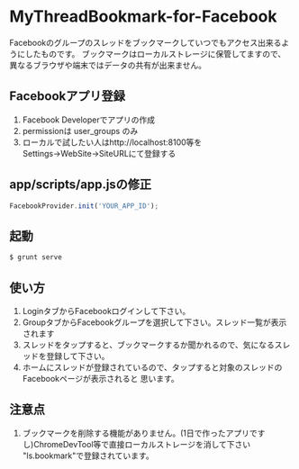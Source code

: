 MyThreadBookmark-for-Facebook
=============================

Facebookのグループのスレッドをブックマークしていつでもアクセス出来るようにしたものです。
ブックマークはローカルストレージに保管してますので、異なるブラウザや端末ではデータの共有が出来ません。

## Facebookアプリ登録
1. Facebook Developerでアプリの作成
2. permissionは user_groups のみ
3. ローカルで試したい人はhttp://localhost:8100等をSettings→WebSite→SiteURLにて登録する

## app/scripts/app.jsの修正

```javascript
FacebookProvider.init('YOUR_APP_ID');
```

## 起動
```bash
$ grunt serve
```

## 使い方
1. LoginタブからFacebookログインして下さい。
2. GroupタブからFacebookグループを選択して下さい。スレッド一覧が表示されます
3. スレッドをタップすると、ブックマークするか聞かれるので、気になるスレッドを登録して下さい。
4. ホームにスレッドが登録されているので、タップすると対象のスレッドのFacebookページが表示されると
思います。

## 注意点
1. ブックマークを削除する機能がありません。(1日で作ったアプリですし)ChromeDevTool等で直接ローカルストレージを消して下さい
"ls.bookmark"で登録されています。
